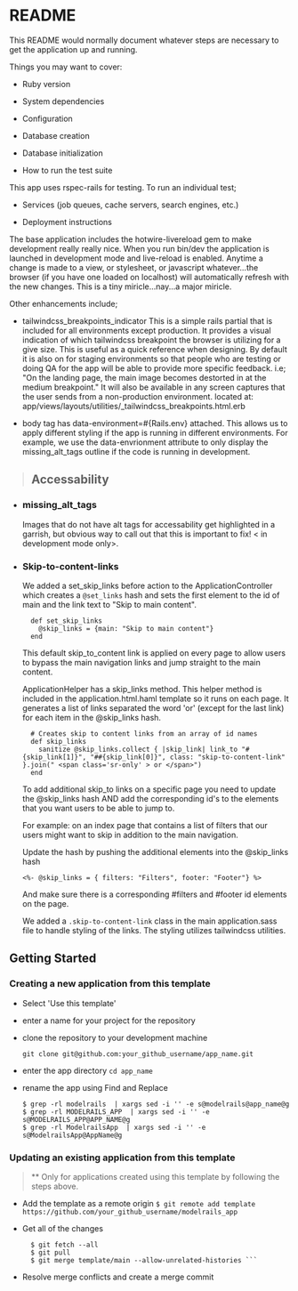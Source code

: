 # README

This README would normally document whatever steps are necessary to get the
application up and running.

Things you may want to cover:

* Ruby version

* System dependencies

* Configuration

* Database creation

* Database initialization

* How to run the test suite

This app uses rspec-rails for testing. 
To run an individual test;

* Services (job queues, cache servers, search engines, etc.)

* Deployment instructions

The base application includes the hotwire-livereload gem to make development really really nice. When you run bin/dev the application is launched in development mode and live-reload is enabled. Anytime a change is made to a view, or stylesheet, or javascript whatever...the browser (if you have one loaded on localhost) will automatically refresh with the new changes. This is a tiny miricle...nay...a major miricle. 

Other enhancements include;
- tailwindcss_breakpoints_indicator 
  This is a simple rails partial that is included for all environments except production. It provides a visual indication of which tailwindcss breakpoint the browser is utilizing for a give size. This is useful as a quick reference when designing. By default it is also on for staging environments so that people who are testing or doing QA for the app will be able to provide more specific feedback. i.e; "On the landing page, the main image becomes destorted in at the medium breakpoint." It will also be available in any screen captures that the user sends from a non-production environment.
  located at: app/views/layouts/utilities/_tailwindcss_breakpoints.html.erb

- body tag has data-environment=#{Rails.env} attached. This allows us to apply different styling if the app is running in different environments. For example, we use the data-envrionment attribute to only display the missing_alt_tags outline if the code is running in development.
  
>## Accessability 
  - ### missing_alt_tags
    Images that do not have alt tags for accessability get highlighted in a garrish, but obvious way to call out that this is important to fix! < in development mode only>.

  - ### Skip-to-content-links

    We added a set_skip_links before action to the ApplicationController which creates a ```@set_links``` hash and sets the first element to the id of main and the link text to "Skip to main content".

    ```
      def set_skip_links
        @skip_links = {main: "Skip to main content"}
      end
    ```
    This default skip_to_content link is applied on every page to allow users to bypass the main navigation links and jump straight to the main content.

    ApplicationHelper has a skip_links method. This helper method is included in the application.html.haml template so it runs on each page. It generates a list of links separated the word 'or' (except for the last link) for each item in the @skip_links hash.

    ```
      # Creates skip to content links from an array of id names
      def skip_links
        sanitize @skip_links.collect { |skip_link| link_to "#{skip_link[1]}", "##{skip_link[0]}", class: "skip-to-content-link" }.join(" <span class='sr-only' > or </span>")
      end
    ```

    To add additional skip_to links on a specific page you need to update the @skip_links hash AND add the corresponding id's to the elements that you want users to be able to jump to.

    For example: on an index page that contains a list of filters that our users might want to skip in addition to the main navigation.

    Update the hash by pushing the additional elements into the @skip_links hash
    ```
    <%- @skip_links = { filters: "Filters", footer: "Footer"} %>
    ```
    And make sure there is a corresponding #filters and #footer id elements on the page.

    We added a ```.skip-to-content-link``` class in the main application.sass file to handle styling of the links. The styling utilizes tailwindcss utilities.

## Getting Started

### Creating a new application from this template
  - Select 'Use this template'
  - enter a name for your project for the repository
  - clone the repository to your development machine 

    ```git clone git@github.com:your_github_username/app_name.git ```

  - enter the app directory
    ``` cd app_name ```

  - rename the app using Find and Replace 

    ```
    $ grep -rl modelrails  | xargs sed -i '' -e s@modelrails@app_name@g
    $ grep -rl MODELRAILS_APP  | xargs sed -i '' -e s@MODELRAILS_APP@APP_NAME@g
    $ grep -rl ModelrailsApp  | xargs sed -i '' -e s@ModelrailsApp@AppName@g  
    ```

### Updating an existing application from this template 
  > ** Only for applications created using this template by following the steps above.
  
  - Add the template as a remote origin
    ```$ git remote add template https://github.com/your_github_username/modelrails_app ```
    
  - Get all of the changes

    ```
      $ git fetch --all 
      $ git pull
      $ git merge template/main --allow-unrelated-histories ```

  - Resolve merge conflicts and create a merge commit
